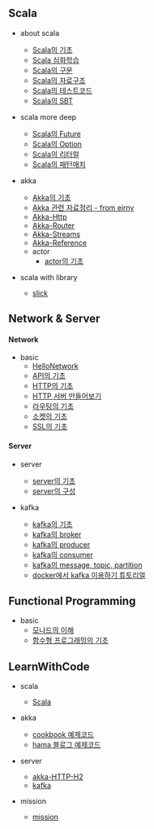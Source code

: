 ## Scala

* about scala
  * [Scala의 기초](https://github.com/codingwanee/TIL/blob/main/Scala/HelloScala.md)
  * [Scala 심화학습](https://github.com/codingwanee/TIL/blob/main/Scala/ScalaDeep.md)
  * [Scala의 구문](https://github.com/codingwanee/TIL/tree/main/Scala/scala-syntax.md)
  * [Scala의 자료구조](https://github.com/codingwanee/TIL/blob/main/Scala/scala-datastructure.md)
  * [Scala의 테스트코드](https://github.com/codingwanee/TIL/blob/main/Scala/scala-test.md)
  * [Scala의 SBT](https://github.com/codingwanee/TIL/blob/main/Scala/scala-sbt.md)
  
* scala more deep
  * [Scala의 Future](https://github.com/codingwanee/TIL/blob/main/Scala/ScalaFuture.md)
  * [Scala의 Option](https://github.com/codingwanee/TIL/blob/main/Scala/ScalaOption.md)
  * [Scala의 리터럴](https://github.com/codingwanee/TIL/blob/main/Scala/ScalaLiteral.md)
  * [Scala의 패턴매치](https://github.com/codingwanee/TIL/blob/main/Scala/ScalaPatternmatch.md)

* akka
  * [Akka의 기초](https://github.com/codingwanee/TIL/tree/main/Akka/HelloAkka.md)
  * [Akka 관련 자료정리 - from eirny](https://github.com/codingwanee/TIL/tree/main/Akka/about-akka.md)
  * [Akka-Http](https://github.com/codingwanee/TIL/tree/main/Akka/akka-http.md)
  * [Akka-Router](https://github.com/codingwanee/TIL/tree/main/Akka/akka-router.md)
  * [Akka-Streams](https://github.com/codingwanee/TIL/tree/main/Akka/akka-streams.md)
  * [Akka-Reference](https://github.com/codingwanee/TIL/tree/main/Akka/akka-reference.md)
  * actor
    * [actor의 기초](https://github.com/codingwanee/TIL/tree/main/Akka/about-actor.md)

* scala with library
  * [slick](https://github.com/codingwanee/TIL/tree/main/Scala/about-slick.md)

## Network & Server

#### Network

* basic
  * [HelloNetwork](https://github.com/codingwanee/TIL/blob/main/Network/HelloNetwork.md)
  * [API의 기초](https://github.com/codingwanee/TIL/tree/main/Network/about-API.md)
  * [HTTP의 기초](https://github.com/codingwanee/TIL/tree/main/Network/hello-HTTP.md)
  * [HTTP 서버 만들어보기](https://github.com/codingwanee/TIL/tree/main/Network/about-HTTP-server.md)
  * [라우팅의 기초](https://github.com/codingwanee/TIL/tree/main/Network/about-routing.md)
  * [소켓의 기초](https://github.com/codingwanee/TIL/tree/main/Network/about-socket.md)
  * [SSL의 기초](https://github.com/codingwanee/TIL/tree/main/Network/about-ssl.md)


#### Server

* server
  * [server의 기초](https://github.com/codingwanee/TIL/blob/main/Server/server/about-server.md)
  * [server의 구성](https://github.com/codingwanee/TIL/blob/main/Server/server/server-structure.md)

* kafka
  * [kafka의 기초](https://github.com/codingwanee/TIL/blob/main/Server/kafka/HelloKafka.md)
  * [kafka의 broker](https://github.com/codingwanee/TIL/blob/main/Server/kafka/kafka-broker.md)
  * [kafka의 producer](https://github.com/codingwanee/TIL/blob/main/Server/kafka/kafka-client-consumer.md)
  * [kafka의 consumer](https://github.com/codingwanee/TIL/blob/main/Server/kafka/kafka-client-producer.md)
  * [kafka의 message, topic, partition](https://github.com/codingwanee/TIL/blob/main/Server/kafka/kafka-message-topic-partition.md)
  * [docker에서 kafka 이용하기 튜토리얼](https://github.com/codingwanee/TIL/tree/main/Server/kafka/docker-kafka.md)


## Functional Programming

* basic
  * [모나드의 이해](https://github.com/codingwanee/TIL/tree/main/FunctionalProgramming/MonadBasic.md)
  * [함수형 프로그래밍의 기초](https://github.com/codingwanee/TIL/tree/main/FunctionalProgramming/FunctionalProgrammingBasic.md)


## LearnWithCode

* scala
  * [Scala](https://github.com/codingwanee/TIL/tree/main/LearnWithCode/LearningScala/src/main/scala/Scala)

* akka
  * [cookbook 예제코드](https://github.com/codingwanee/TIL/tree/main/LearnWithCode/LearningScala/src/main/scala/Akka/cookbook)
  * [hama 블로그 예제코드](https://github.com/codingwanee/TIL/tree/main/LearnWithCode/LearningScala/src/main/scala/Akka/Hama)
  
* server
  * [akka-HTTP-H2](https://github.com/codingwanee/TIL/tree/main/Scala/LearnWithCode/HttpH2DB)
  * [kafka](https://github.com/codingwanee/TIL/tree/main/LearnWithCode/LearningScala/src/main/scala/kafkaPractice)

* mission
  * [mission](https://github.com/codingwanee/TIL/tree/main/LearnWithCode/LearningScala/src/main/scala/Mission)